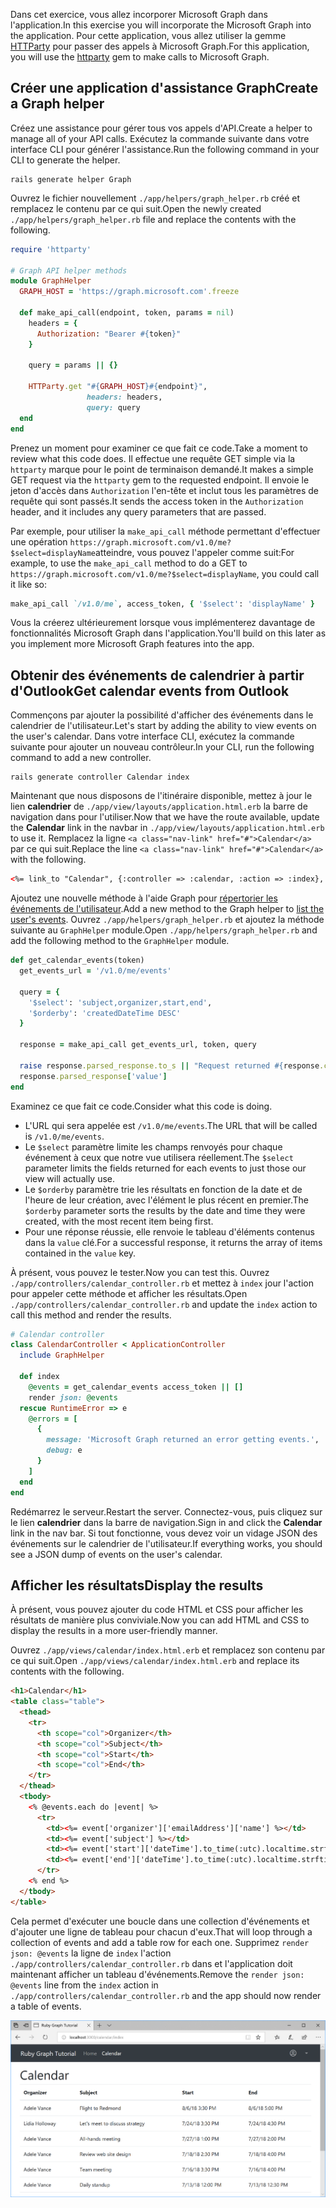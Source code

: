<!-- markdownlint-disable MD002 MD041 -->

<span data-ttu-id="7dd11-101">Dans cet exercice, vous allez incorporer Microsoft Graph dans l'application.</span><span class="sxs-lookup"><span data-stu-id="7dd11-101">In this exercise you will incorporate the Microsoft Graph into the application.</span></span> <span data-ttu-id="7dd11-102">Pour cette application, vous allez utiliser la gemme [HTTParty](https://github.com/jnunemaker/httparty) pour passer des appels à Microsoft Graph.</span><span class="sxs-lookup"><span data-stu-id="7dd11-102">For this application, you will use the [httparty](https://github.com/jnunemaker/httparty) gem to make calls to Microsoft Graph.</span></span>

## <a name="create-a-graph-helper"></a><span data-ttu-id="7dd11-103">Créer une application d'assistance Graph</span><span class="sxs-lookup"><span data-stu-id="7dd11-103">Create a Graph helper</span></span>

<span data-ttu-id="7dd11-104">Créez une assistance pour gérer tous vos appels d'API.</span><span class="sxs-lookup"><span data-stu-id="7dd11-104">Create a helper to manage all of your API calls.</span></span> <span data-ttu-id="7dd11-105">Exécutez la commande suivante dans votre interface CLI pour générer l'assistance.</span><span class="sxs-lookup"><span data-stu-id="7dd11-105">Run the following command in your CLI to generate the helper.</span></span>

```Shell
rails generate helper Graph
```

<span data-ttu-id="7dd11-106">Ouvrez le fichier nouvellement `./app/helpers/graph_helper.rb` créé et remplacez le contenu par ce qui suit.</span><span class="sxs-lookup"><span data-stu-id="7dd11-106">Open the newly created `./app/helpers/graph_helper.rb` file and replace the contents with the following.</span></span>

```ruby
require 'httparty'

# Graph API helper methods
module GraphHelper
  GRAPH_HOST = 'https://graph.microsoft.com'.freeze

  def make_api_call(endpoint, token, params = nil)
    headers = {
      Authorization: "Bearer #{token}"
    }

    query = params || {}

    HTTParty.get "#{GRAPH_HOST}#{endpoint}",
                 headers: headers,
                 query: query
  end
end
```

<span data-ttu-id="7dd11-107">Prenez un moment pour examiner ce que fait ce code.</span><span class="sxs-lookup"><span data-stu-id="7dd11-107">Take a moment to review what this code does.</span></span> <span data-ttu-id="7dd11-108">Il effectue une requête GET simple via la `httparty` marque pour le point de terminaison demandé.</span><span class="sxs-lookup"><span data-stu-id="7dd11-108">It makes a simple GET request via the `httparty` gem to the requested endpoint.</span></span> <span data-ttu-id="7dd11-109">Il envoie le jeton d'accès dans `Authorization` l'en-tête et inclut tous les paramètres de requête qui sont passés.</span><span class="sxs-lookup"><span data-stu-id="7dd11-109">It sends the access token in the `Authorization` header, and it includes any query parameters that are passed.</span></span>

<span data-ttu-id="7dd11-110">Par exemple, pour utiliser la `make_api_call` méthode permettant d'effectuer une opération `https://graph.microsoft.com/v1.0/me?$select=displayName`atteindre, vous pouvez l'appeler comme suit:</span><span class="sxs-lookup"><span data-stu-id="7dd11-110">For example, to use the `make_api_call` method to do a GET to `https://graph.microsoft.com/v1.0/me?$select=displayName`, you could call it like so:</span></span>

```ruby
make_api_call `/v1.0/me`, access_token, { '$select': 'displayName' }
```

<span data-ttu-id="7dd11-111">Vous la créerez ultérieurement lorsque vous implémenterez davantage de fonctionnalités Microsoft Graph dans l'application.</span><span class="sxs-lookup"><span data-stu-id="7dd11-111">You'll build on this later as you implement more Microsoft Graph features into the app.</span></span>

## <a name="get-calendar-events-from-outlook"></a><span data-ttu-id="7dd11-112">Obtenir des événements de calendrier à partir d'Outlook</span><span class="sxs-lookup"><span data-stu-id="7dd11-112">Get calendar events from Outlook</span></span>

<span data-ttu-id="7dd11-113">Commençons par ajouter la possibilité d'afficher des événements dans le calendrier de l'utilisateur.</span><span class="sxs-lookup"><span data-stu-id="7dd11-113">Let's start by adding the ability to view events on the user's calendar.</span></span> <span data-ttu-id="7dd11-114">Dans votre interface CLI, exécutez la commande suivante pour ajouter un nouveau contrôleur.</span><span class="sxs-lookup"><span data-stu-id="7dd11-114">In your CLI, run the following command to add a new controller.</span></span>

```Shell
rails generate controller Calendar index
```

<span data-ttu-id="7dd11-115">Maintenant que nous disposons de l'itinéraire disponible, mettez à jour le lien **calendrier** de `./app/view/layouts/application.html.erb` la barre de navigation dans pour l'utiliser.</span><span class="sxs-lookup"><span data-stu-id="7dd11-115">Now that we have the route available, update the **Calendar** link in the navbar in `./app/view/layouts/application.html.erb` to use it.</span></span> <span data-ttu-id="7dd11-116">Remplacez la ligne `<a class="nav-link" href="#">Calendar</a>` par ce qui suit.</span><span class="sxs-lookup"><span data-stu-id="7dd11-116">Replace the line `<a class="nav-link" href="#">Calendar</a>` with the following.</span></span>

```html
<%= link_to "Calendar", {:controller => :calendar, :action => :index}, class: "nav-link#{' active' if controller.controller_name == 'calendar'}" %>
```

<span data-ttu-id="7dd11-117">Ajoutez une nouvelle méthode à l'aide Graph pour [répertorier les événements de l'utilisateur](https://developer.microsoft.com/en-us/graph/docs/api-reference/v1.0/api/user_list_events).</span><span class="sxs-lookup"><span data-stu-id="7dd11-117">Add a new method to the Graph helper to [list the user's events](https://developer.microsoft.com/en-us/graph/docs/api-reference/v1.0/api/user_list_events).</span></span> <span data-ttu-id="7dd11-118">Ouvrez `./app/helpers/graph_helper.rb` et ajoutez la méthode suivante au `GraphHelper` module.</span><span class="sxs-lookup"><span data-stu-id="7dd11-118">Open `./app/helpers/graph_helper.rb` and add the following method to the `GraphHelper` module.</span></span>

```ruby
def get_calendar_events(token)
  get_events_url = '/v1.0/me/events'

  query = {
    '$select': 'subject,organizer,start,end',
    '$orderby': 'createdDateTime DESC'
  }

  response = make_api_call get_events_url, token, query

  raise response.parsed_response.to_s || "Request returned #{response.code}" unless response.code == 200
  response.parsed_response['value']
end
```

<span data-ttu-id="7dd11-119">Examinez ce que fait ce code.</span><span class="sxs-lookup"><span data-stu-id="7dd11-119">Consider what this code is doing.</span></span>

- <span data-ttu-id="7dd11-120">L'URL qui sera appelée est `/v1.0/me/events`.</span><span class="sxs-lookup"><span data-stu-id="7dd11-120">The URL that will be called is `/v1.0/me/events`.</span></span>
- <span data-ttu-id="7dd11-121">Le `$select` paramètre limite les champs renvoyés pour chaque événement à ceux que notre vue utilisera réellement.</span><span class="sxs-lookup"><span data-stu-id="7dd11-121">The `$select` parameter limits the fields returned for each events to just those our view will actually use.</span></span>
- <span data-ttu-id="7dd11-122">Le `$orderby` paramètre trie les résultats en fonction de la date et de l'heure de leur création, avec l'élément le plus récent en premier.</span><span class="sxs-lookup"><span data-stu-id="7dd11-122">The `$orderby` parameter sorts the results by the date and time they were created, with the most recent item being first.</span></span>
- <span data-ttu-id="7dd11-123">Pour une réponse réussie, elle renvoie le tableau d'éléments contenus dans la `value` clé.</span><span class="sxs-lookup"><span data-stu-id="7dd11-123">For a successful response, it returns the array of items contained in the `value` key.</span></span>

<span data-ttu-id="7dd11-124">À présent, vous pouvez le tester.</span><span class="sxs-lookup"><span data-stu-id="7dd11-124">Now you can test this.</span></span> <span data-ttu-id="7dd11-125">Ouvrez `./app/controllers/calendar_controller.rb` et mettez à `index` jour l'action pour appeler cette méthode et afficher les résultats.</span><span class="sxs-lookup"><span data-stu-id="7dd11-125">Open `./app/controllers/calendar_controller.rb` and update the `index` action to call this method and render the results.</span></span>

```ruby
# Calendar controller
class CalendarController < ApplicationController
  include GraphHelper

  def index
    @events = get_calendar_events access_token || []
    render json: @events
  rescue RuntimeError => e
    @errors = [
      {
        message: 'Microsoft Graph returned an error getting events.',
        debug: e
      }
    ]
  end
end
```

<span data-ttu-id="7dd11-126">Redémarrez le serveur.</span><span class="sxs-lookup"><span data-stu-id="7dd11-126">Restart the server.</span></span> <span data-ttu-id="7dd11-127">Connectez-vous, puis cliquez sur le lien **calendrier** dans la barre de navigation.</span><span class="sxs-lookup"><span data-stu-id="7dd11-127">Sign in and click the **Calendar** link in the nav bar.</span></span> <span data-ttu-id="7dd11-128">Si tout fonctionne, vous devez voir un vidage JSON des événements sur le calendrier de l'utilisateur.</span><span class="sxs-lookup"><span data-stu-id="7dd11-128">If everything works, you should see a JSON dump of events on the user's calendar.</span></span>

## <a name="display-the-results"></a><span data-ttu-id="7dd11-129">Afficher les résultats</span><span class="sxs-lookup"><span data-stu-id="7dd11-129">Display the results</span></span>

<span data-ttu-id="7dd11-130">À présent, vous pouvez ajouter du code HTML et CSS pour afficher les résultats de manière plus conviviale.</span><span class="sxs-lookup"><span data-stu-id="7dd11-130">Now you can add HTML and CSS to display the results in a more user-friendly manner.</span></span>

<span data-ttu-id="7dd11-131">Ouvrez `./app/views/calendar/index.html.erb` et remplacez son contenu par ce qui suit.</span><span class="sxs-lookup"><span data-stu-id="7dd11-131">Open `./app/views/calendar/index.html.erb` and replace its contents with the following.</span></span>

```html
<h1>Calendar</h1>
<table class="table">
  <thead>
    <tr>
      <th scope="col">Organizer</th>
      <th scope="col">Subject</th>
      <th scope="col">Start</th>
      <th scope="col">End</th>
    </tr>
  </thead>
  <tbody>
    <% @events.each do |event| %>
      <tr>
        <td><%= event['organizer']['emailAddress']['name'] %></td>
        <td><%= event['subject'] %></td>
        <td><%= event['start']['dateTime'].to_time(:utc).localtime.strftime('%-m/%-d/%y %l:%M %p') %></td>
        <td><%= event['end']['dateTime'].to_time(:utc).localtime.strftime('%-m/%-d/%y %l:%M %p') %></td>
      </tr>
    <% end %>
  </tbody>
</table>
```

<span data-ttu-id="7dd11-132">Cela permet d'exécuter une boucle dans une collection d'événements et d'ajouter une ligne de tableau pour chacun d'eux.</span><span class="sxs-lookup"><span data-stu-id="7dd11-132">That will loop through a collection of events and add a table row for each one.</span></span> <span data-ttu-id="7dd11-133">Supprimez `render json: @events` la ligne de `index` l'action `./app/controllers/calendar_controller.rb` dans et l'application doit maintenant afficher un tableau d'événements.</span><span class="sxs-lookup"><span data-stu-id="7dd11-133">Remove the `render json: @events` line from the `index` action in `./app/controllers/calendar_controller.rb` and the app should now render a table of events.</span></span>

![Capture d'écran du tableau des événements](./images/add-msgraph-01.png)